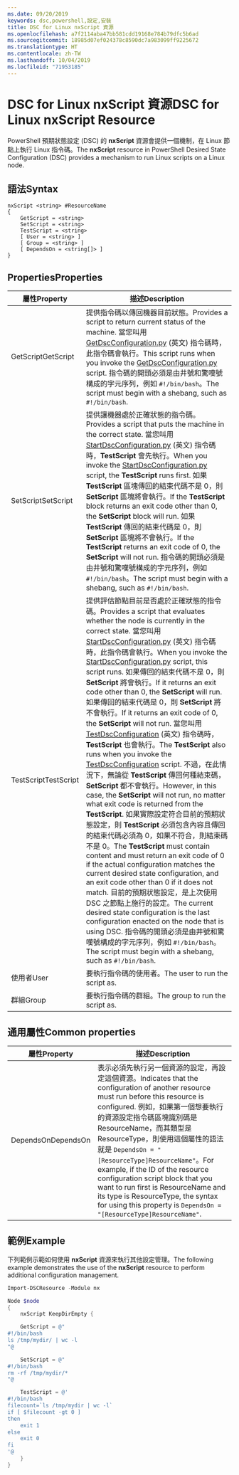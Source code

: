 ```yaml
---
ms.date: 09/20/2019
keywords: dsc,powershell,設定,安裝
title: DSC for Linux nxScript 資源
ms.openlocfilehash: a7f2114aba47bb581cdd19168e784b79dfc5b6ad
ms.sourcegitcommit: 18985d07ef024378c8590dc7a983099ff9225672
ms.translationtype: HT
ms.contentlocale: zh-TW
ms.lasthandoff: 10/04/2019
ms.locfileid: "71953185"
---
```

# <a name="dsc-for-linux-nxscript-resource"></a><span data-ttu-id="42590-103">DSC for Linux nxScript 資源</span><span class="sxs-lookup"><span data-stu-id="42590-103">DSC for Linux nxScript Resource</span></span>

<span data-ttu-id="42590-104">PowerShell 預期狀態設定 (DSC) 的 **nxScript** 資源會提供一個機制，在 Linux 節點上執行 Linux 指令碼。</span><span class="sxs-lookup"><span data-stu-id="42590-104">The **nxScript** resource in PowerShell Desired State Configuration (DSC) provides a mechanism to run Linux scripts on a Linux node.</span></span>

## <a name="syntax"></a><span data-ttu-id="42590-105">語法</span><span class="sxs-lookup"><span data-stu-id="42590-105">Syntax</span></span>

```Syntax
nxScript <string> #ResourceName
{
    GetScript = <string>
    SetScript = <string>
    TestScript = <string>
    [ User = <string> ]
    [ Group = <string> ]
    [ DependsOn = <string[]> ]
}
```

## <a name="properties"></a><span data-ttu-id="42590-106">Properties</span><span class="sxs-lookup"><span data-stu-id="42590-106">Properties</span></span>

|<span data-ttu-id="42590-107">屬性</span><span class="sxs-lookup"><span data-stu-id="42590-107">Property</span></span> |<span data-ttu-id="42590-108">描述</span><span class="sxs-lookup"><span data-stu-id="42590-108">Description</span></span> |
|---|---|
|<span data-ttu-id="42590-109">GetScript</span><span class="sxs-lookup"><span data-stu-id="42590-109">GetScript</span></span> |<span data-ttu-id="42590-110">提供指令碼以傳回機器目前狀態。</span><span class="sxs-lookup"><span data-stu-id="42590-110">Provides a script to return current status of the machine.</span></span> <span data-ttu-id="42590-111">當您叫用 [GetDscConfiguration.py](https://github.com/Microsoft/PowerShell-DSC-for-Linux#performing-dsc-operations-from-the-linux-computer) \(英文\) 指令碼時，此指令碼會執行。</span><span class="sxs-lookup"><span data-stu-id="42590-111">This script runs when you invoke the [GetDscConfiguration.py](https://github.com/Microsoft/PowerShell-DSC-for-Linux#performing-dsc-operations-from-the-linux-computer) script.</span></span> <span data-ttu-id="42590-112">指令碼的開頭必須是由井號和驚嘆號構成的字元序列，例如 `#!/bin/bash`。</span><span class="sxs-lookup"><span data-stu-id="42590-112">The script must begin with a shebang, such as `#!/bin/bash`.</span></span> |
|<span data-ttu-id="42590-113">SetScript</span><span class="sxs-lookup"><span data-stu-id="42590-113">SetScript</span></span> |<span data-ttu-id="42590-114">提供讓機器處於正確狀態的指令碼。</span><span class="sxs-lookup"><span data-stu-id="42590-114">Provides a script that puts the machine in the correct state.</span></span> <span data-ttu-id="42590-115">當您叫用 [StartDscConfiguration.py](https://github.com/Microsoft/PowerShell-DSC-for-Linux#performing-dsc-operations-from-the-linux-computer) \(英文\) 指令碼時，**TestScript** 會先執行。</span><span class="sxs-lookup"><span data-stu-id="42590-115">When you invoke the [StartDscConfiguration.py](https://github.com/Microsoft/PowerShell-DSC-for-Linux#performing-dsc-operations-from-the-linux-computer) script, the **TestScript** runs first.</span></span> <span data-ttu-id="42590-116">如果 **TestScript** 區塊傳回的結束代碼不是 0，則 **SetScript** 區塊將會執行。</span><span class="sxs-lookup"><span data-stu-id="42590-116">If the **TestScript** block returns an exit code other than 0, the **SetScript** block will run.</span></span> <span data-ttu-id="42590-117">如果 **TestScript** 傳回的結束代碼是 0，則 **SetScript** 區塊將不會執行。</span><span class="sxs-lookup"><span data-stu-id="42590-117">If the **TestScript** returns an exit code of 0, the **SetScript** will not run.</span></span> <span data-ttu-id="42590-118">指令碼的開頭必須是由井號和驚嘆號構成的字元序列，例如 `#!/bin/bash`。</span><span class="sxs-lookup"><span data-stu-id="42590-118">The script must begin with a shebang, such as `#!/bin/bash`.</span></span> |
|<span data-ttu-id="42590-119">TestScript</span><span class="sxs-lookup"><span data-stu-id="42590-119">TestScript</span></span> |<span data-ttu-id="42590-120">提供評估節點目前是否處於正確狀態的指令碼。</span><span class="sxs-lookup"><span data-stu-id="42590-120">Provides a script that evaluates whether the node is currently in the correct state.</span></span> <span data-ttu-id="42590-121">當您叫用 [StartDscConfiguration.py](https://github.com/Microsoft/PowerShell-DSC-for-Linux#performing-dsc-operations-from-the-linux-computer) \(英文\) 指令碼時，此指令碼會執行。</span><span class="sxs-lookup"><span data-stu-id="42590-121">When you invoke the [StartDscConfiguration.py](https://github.com/Microsoft/PowerShell-DSC-for-Linux#performing-dsc-operations-from-the-linux-computer) script, this script runs.</span></span> <span data-ttu-id="42590-122">如果傳回的結束代碼不是 0，則 **SetScript** 將會執行。</span><span class="sxs-lookup"><span data-stu-id="42590-122">If it returns an exit code other than 0, the **SetScript** will run.</span></span> <span data-ttu-id="42590-123">如果傳回的結束代碼是 0，則 **SetScript** 將不會執行。</span><span class="sxs-lookup"><span data-stu-id="42590-123">If it returns an exit code of 0, the **SetScript** will not run.</span></span> <span data-ttu-id="42590-124">當您叫用 [TestDscConfiguration](https://github.com/Microsoft/PowerShell-DSC-for-Linux#performing-dsc-operations-from-the-linux-computer) \(英文\) 指令碼時，**TestScript** 也會執行。</span><span class="sxs-lookup"><span data-stu-id="42590-124">The **TestScript** also runs when you invoke the [TestDscConfiguration](https://github.com/Microsoft/PowerShell-DSC-for-Linux#performing-dsc-operations-from-the-linux-computer) script.</span></span> <span data-ttu-id="42590-125">不過，在此情況下，無論從 **TestScript** 傳回何種結束碼，**SetScript** 都不會執行。</span><span class="sxs-lookup"><span data-stu-id="42590-125">However, in this case, the **SetScript** will not run, no matter what exit code is returned from the **TestScript**.</span></span> <span data-ttu-id="42590-126">如果實際設定符合目前的預期狀態設定，則 **TestScript** 必須包含內容且傳回的結束代碼必須為 0，如果不符合，則結束碼不是 0。</span><span class="sxs-lookup"><span data-stu-id="42590-126">The **TestScript** must contain content and must return an exit code of 0 if the actual configuration matches the current desired state configuration, and an exit code other than 0 if it does not match.</span></span> <span data-ttu-id="42590-127">目前的預期狀態設定，是上次使用 DSC 之節點上施行的設定。</span><span class="sxs-lookup"><span data-stu-id="42590-127">The current desired state configuration is the last configuration enacted on the node that is using DSC.</span></span> <span data-ttu-id="42590-128">指令碼的開頭必須是由井號和驚嘆號構成的字元序列，例如 `#!/bin/bash`。</span><span class="sxs-lookup"><span data-stu-id="42590-128">The script must begin with a shebang, such as `#!/bin/bash`.</span></span> |
|<span data-ttu-id="42590-129">使用者</span><span class="sxs-lookup"><span data-stu-id="42590-129">User</span></span> |<span data-ttu-id="42590-130">要執行指令碼的使用者。</span><span class="sxs-lookup"><span data-stu-id="42590-130">The user to run the script as.</span></span> |
|<span data-ttu-id="42590-131">群組</span><span class="sxs-lookup"><span data-stu-id="42590-131">Group</span></span> |<span data-ttu-id="42590-132">要執行指令碼的群組。</span><span class="sxs-lookup"><span data-stu-id="42590-132">The group to run the script as.</span></span> |

## <a name="common-properties"></a><span data-ttu-id="42590-133">通用屬性</span><span class="sxs-lookup"><span data-stu-id="42590-133">Common properties</span></span>

|<span data-ttu-id="42590-134">屬性</span><span class="sxs-lookup"><span data-stu-id="42590-134">Property</span></span> |<span data-ttu-id="42590-135">描述</span><span class="sxs-lookup"><span data-stu-id="42590-135">Description</span></span> |
|---|---|
|<span data-ttu-id="42590-136">DependsOn</span><span class="sxs-lookup"><span data-stu-id="42590-136">DependsOn</span></span> |<span data-ttu-id="42590-137">表示必須先執行另一個資源的設定，再設定這個資源。</span><span class="sxs-lookup"><span data-stu-id="42590-137">Indicates that the configuration of another resource must run before this resource is configured.</span></span> <span data-ttu-id="42590-138">例如，如果第一個想要執行的資源設定指令碼區塊識別碼是 ResourceName，而其類型是 ResourceType，則使用這個屬性的語法就是 `DependsOn = "[ResourceType]ResourceName"`。</span><span class="sxs-lookup"><span data-stu-id="42590-138">For example, if the ID of the resource configuration script block that you want to run first is ResourceName and its type is ResourceType, the syntax for using this property is `DependsOn = "[ResourceType]ResourceName"`.</span></span> |

## <a name="example"></a><span data-ttu-id="42590-139">範例</span><span class="sxs-lookup"><span data-stu-id="42590-139">Example</span></span>

<span data-ttu-id="42590-140">下列範例示範如何使用 **nxScript** 資源來執行其他設定管理。</span><span class="sxs-lookup"><span data-stu-id="42590-140">The following example demonstrates the use of the **nxScript** resource to perform additional configuration management.</span></span>

```powershell
Import-DSCResource -Module nx

Node $node
{
    nxScript KeepDirEmpty {

    GetScript = @"
#!/bin/bash
ls /tmp/mydir/ | wc -l
"@

    SetScript = @"
#!/bin/bash
rm -rf /tmp/mydir/*
"@

    TestScript = @'
#!/bin/bash
filecount=`ls /tmp/mydir | wc -l`
if [ $filecount -gt 0 ]
then
    exit 1
else
    exit 0
fi
'@
    }
}
```
